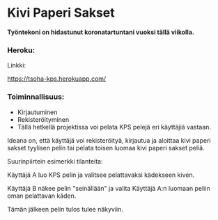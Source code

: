 # Kivi Paperi Sakset

<b>Työntekoni on hidastunut koronatartuntani vuoksi tällä viikolla.</b>

### Heroku:
Linkki:

https://tsoha-kps.herokuapp.com/

### Toiminnallisuus:
* Kirjautuminen
* Rekisteröityminen
* Tällä hetkellä projektissa voi pelata KPS pelejä eri käyttäjiä vastaan.

Ideana on, että käyttäjä voi rekisteröityä, kirjautua ja aloittaa kivi paperi sakset tyylisen pelin tai pelata toisen luomaa kivi paperi sakset peliä. 

Suurinpiirtein esimerkki tilanteita:

Käyttäjä A luo KPS pelin ja valitsee pelattavaksi kädekseen kiven.

Käyttäjä B näkee pelin "seinällään" ja valita Käyttäjä A:n luomaan peliin oman pelattavan käden.

Tämän jälkeen pelin tulos tulee näkyviin.